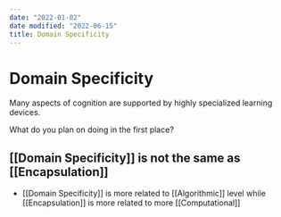 ```yaml
---
date: "2022-01-02"
date modified: "2022-06-15"
title: Domain Specificity
---
```


# Domain Specificity
Many aspects of cognition are supported by highly specialized learning devices.

What do you plan on doing in the first place?

## [[Domain Specificity]] is not the same as [[Encapsulation]]
- [[Domain Specificity]] is more related to [[Algorithmic]] level while [[Encapsulation]] is more related to more [[Computational]]
